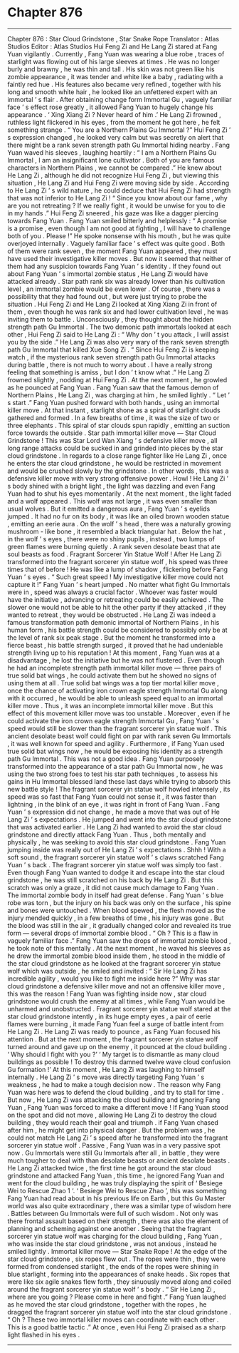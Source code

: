 
# Chapter 876


---

Chapter 876 : Star Cloud Grindstone , Star Snake Rope
Translator :
Atlas Studios
Editor :
Atlas Studios
Hui Feng Zi and He Lang Zi stared at Fang Yuan vigilantly .
Currently , Fang Yuan was wearing a blue robe , traces of starlight was flowing out of his large sleeves at times .
He was no longer burly and brawny , he was thin and tall .
His skin was not green like his zombie appearance , it was tender and white like a baby , radiating with a faintly red hue . His features also became very refined , together with his long and smooth white hair , he looked like an unfettered expert with an immortal ’ s flair .
After obtaining change form Immortal Gu , vaguely familiar face ’ s effect rose greatly , it allowed Fang Yuan to hugely change his appearance .
‘ Xing Xiang Zi ? Never heard of him .’ He Lang Zi frowned , ruthless light flickered in his eyes , from the moment he got here , he felt something strange .
“ You are a Northern Plains Gu Immortal ?” Hui Feng Zi ’ s expression changed , he looked very calm but was secretly on alert that there might be a rank seven strength path Gu Immortal hiding nearby .
Fang Yuan waved his sleeves , laughing heartily : “ I am a Northern Plains Gu Immortal , I am an insignificant lone cultivator . Both of you are famous characters in Northern Plains , we cannot be compared .”
He knew about He Lang Zi , although he did not recognize Hui Feng Zi , but viewing this situation , He Lang Zi and Hui Feng Zi were moving side by side . According to He Lang Zi ’ s wild nature , he could deduce that Hui Feng Zi had strength that was not inferior to He Lang Zi !
“ Since you know about our fame , why are you not retreating ? If we really fight , it would be unwise for you to die in my hands .” Hui Feng Zi sneered , his gaze was like a dagger piercing towards Fang Yuan .
Fang Yuan smiled bitterly and helplessly : “ A promise is a promise , even though I am not good at fighting , I will have to challenge both of you . Please !”
He spoke nonsense with his mouth , but he was quite overjoyed internally .
Vaguely familiar face ’ s effect was quite good .
Both of them were rank seven , the moment Fang Yuan appeared , they must have used their investigative killer moves .
But now it seemed that neither of them had any suspicion towards Fang Yuan ’ s identity .
If they found out about Fang Yuan ’ s immortal zombie status , He Lang Zi would have attacked already . Star path rank six was already lower than his cultivation level , an immortal zombie would be even lower .
Of course , there was a possibility that they had found out , but were just trying to probe the situation .
Hui Feng Zi and He Lang Zi looked at Xing Xiang Zi in front of them , even though he was rank six and had lower cultivation level , he was inviting them to battle . Unconsciously , they thought about the hidden strength path Gu Immortal .
The two demonic path immortals looked at each other , Hui Feng Zi said to He Lang Zi : “ Why don ’ t you attack , I will assist you by the side .”
He Lang Zi was also very wary of the rank seven strength path Gu Immortal that killed Xue Song Zi .
“ Since Hui Feng Zi is keeping watch , if the mysterious rank seven strength path Gu Immortal attacks during battle , there is not much to worry about . I have a really strong feeling that something is amiss , but I don ’ t know what .”
He Lang Zi frowned slightly , nodding at Hui Feng Zi .
At the next moment , he growled as he pounced at Fang Yuan .
Fang Yuan saw that the famous demon of Northern Plains , He Lang Zi , was charging at him , he smiled lightly .
“ Let ’ s start .” Fang Yuan pushed forward with both hands , using an immortal killer move .
At that instant , starlight shone as a spiral of starlight clouds gathered and formed . In a few breaths of time , it was the size of two or three elephants .
This spiral of star clouds spun rapidly , emitting an suction force towards the outside .
Star path immortal killer move — Star Cloud Grindstone !
This was Star Lord Wan Xiang ’ s defensive killer move , all long range attacks could be sucked in and grinded into pieces by the star cloud grindstone .
In regards to a close range fighter like He Lang Zi , once he enters the star cloud grindstone , he would be restricted in movement and would be crushed slowly by the grindstone .
In other words , this was a defensive killer move with very strong offensive power .
Howl !
He Lang Zi ’ s body shined with a bright light , the light was dazzling and even Fang Yuan had to shut his eyes momentarily .
At the next moment , the light faded and a wolf appeared .
This wolf was not large , it was even smaller than usual wolves . But it emitted a dangerous aura , Fang Yuan ’ s eyelids jumped .
It had no fur on its body , it was like an oiled brown wooden statue , emitting an eerie aura .
On the wolf ’ s head , there was a naturally growing mushroom - like bone , it resembled a black triangular hat .
Below the hat , in the wolf ’ s eyes , there were no shiny pupils , instead , two lumps of green flames were burning quietly .
A rank seven desolate beast that ate soul beasts as food .
Fragrant Sorcerer Yin Statue Wolf !
After He Lang Zi transformed into the fragrant sorcerer yin statue wolf , his speed was three times that of before ! He was like a lump of shadow , flickering before Fang Yuan ’ s eyes .
“ Such great speed ! My investigative killer move could not capture it !” Fang Yuan ’ s heart jumped .
No matter what fight Gu Immortals were in , speed was always a crucial factor .
Whoever was faster would have the initiative , advancing or retreating could be easily achieved .
The slower one would not be able to hit the other party if they attacked , if they wanted to retreat , they would be obstructed .
He Lang Zi was indeed a famous transformation path demonic immortal of Northern Plains , in his human form , his battle strength could be considered to possibly only be at the level of rank six peak stage .
But the moment he transformed into a fierce beast , his battle strength surged , it proved that he had undeniable strength living up to his reputation !
At this moment , Fang Yuan was at a disadvantage , he lost the initiative but he was not flustered .
Even though he had an incomplete strength path immortal killer move — three pairs of true solid bat wings , he could activate them but he showed no signs of using them at all .
True solid bat wings was a top tier mortal killer move , once the chance of activating iron crown eagle strength Immortal Gu along with it occurred , he would be able to unleash speed equal to an immortal killer move . Thus , it was an incomplete immortal killer move .
But this effect of this movement killer move was too unstable . Moreover , even if he could activate the iron crown eagle strength Immortal Gu , Fang Yuan ’ s speed would still be slower than the fragrant sorcerer yin statue wolf .
This ancient desolate beast wolf could fight on par with rank seven Gu Immortals , it was well known for speed and agility .
Furthermore , if Fang Yuan used true solid bat wings now , he would be exposing his identity as a strength path Gu Immortal .
This was not a good idea .
Fang Yuan purposely transformed into the appearance of a star path Gu Immortal now , he was using the two strong foes to test his star path techniques , to assess his gains in Hu Immortal blessed land these last days while trying to absorb this new battle style !
The fragrant sorcerer yin statue wolf howled intensely , its speed was so fast that Fang Yuan could not sense it , it was faster than lightning , in the blink of an eye , it was right in front of Fang Yuan .
Fang Yuan ’ s expression did not change , he made a move that was out of He Lang Zi ’ s expectations .
He jumped and went into the star cloud grindstone that was activated earlier .
He Lang Zi had wanted to avoid the star cloud grindstone and directly attack Fang Yuan . Thus , both mentally and physically , he was seeking to avoid this star cloud grindstone .
Fang Yuan jumping inside was really out of He Lang Zi ’ s expectations .
Shhh !
With a soft sound , the fragrant sorcerer yin statue wolf ’ s claws scratched Fang Yuan ’ s back .
The fragrant sorcerer yin statue wolf was simply too fast . Even though Fang Yuan wanted to dodge it and escape into the star cloud grindstone , he was still scratched on his back by He Lang Zi .
But this scratch was only a graze , it did not cause much damage to Fang Yuan .
The immortal zombie body in itself had great defense .
Fang Yuan ’ s blue robe was torn , but the injury on his back was only on the surface , his spine and bones were untouched . When blood spewed , the flesh moved as the injury mended quickly , in a few breaths of time , his injury was gone .
But the blood was still in the air , it gradually changed color and revealed its true form — several drops of immortal zombie blood .
“ Oh ? This is a flaw in vaguely familiar face .” Fang Yuan saw the drops of immortal zombie blood , he took note of this mentally .
At the next moment , he waved his sleeves as he drew the immortal zombie blood inside them , he stood in the middle of the star cloud grindstone as he looked at the fragrant sorcerer yin statue wolf which was outside , he smiled and invited : “ Sir He Lang Zi has incredible agility , would you like to fight me inside here ?”
Why was star cloud grindstone a defensive killer move and not an offensive killer move , this was the reason !
Fang Yuan was fighting inside now , star cloud grindstone would crush the enemy at all times , while Fang Yuan would be unharmed and unobstructed .
Fragrant sorcerer yin statue wolf stared at the star cloud grindstone intently , in its huge empty eyes , a pair of eerie flames were burning , it made Fang Yuan feel a surge of battle intent from He Lang Zi .
He Lang Zi was ready to pounce , as Fang Yuan focused his attention .
But at the next moment , the fragrant sorcerer yin statue wolf turned around and gave up on the enemy , it pounced at the cloud building .
‘ Why should I fight with you ?’
‘ My target is to dismantle as many cloud buildings as possible ! To destroy this damned twelve wave cloud confusion Gu formation !’
At this moment , He Lang Zi was laughing to himself internally .
He Lang Zi ’ s move was directly targeting Fang Yuan ’ s weakness , he had to make a tough decision now .
The reason why Fang Yuan was here was to defend the cloud building , and try to stall for time .
But now , He Lang Zi was attacking the cloud building and ignoring Fang Yuan , Fang Yuan was forced to make a different move !
If Fang Yuan stood on the spot and did not move , allowing He Lang Zi to destroy the cloud building , they would reach their goal and triumph . if Fang Yuan chased after him , he might get into physical danger . But the problem was , he could not match He Lang Zi ’ s speed after he transformed into the fragrant sorcerer yin statue wolf .
Passive , Fang Yuan was in a very passive spot now .
Gu Immortals were still Gu Immortals after all , in battle , they were much tougher to deal with than desolate beasts or ancient desolate beasts .
He Lang Zi attacked twice , the first time he got around the star cloud grindstone and attacked Fang Yuan , this time , he ignored Fang Yuan and went for the cloud building , he was truly displaying the spirit of ‘ Besiege Wei to Rescue Zhao
1
‘.
‘ Besiege Wei to Rescue Zhao ’, this was something Fang Yuan had read about in his previous life on Earth , but this Gu Master world was also quite extraordinary , there was a similar type of wisdom here .
Battles between Gu Immortals were full of such wisdom . Not only was there frontal assault based on their strength , there was also the element of planning and scheming against one another .
Seeing that the fragrant sorcerer yin statue wolf was charging for the cloud building , Fang Yuan , who was inside the star cloud grindstone , was not anxious , instead he smiled lightly .
Immortal killer move — Star Snake Rope !
At the edge of the star cloud grindstone , six ropes flew out . The ropes were thin , they were formed from condensed starlight , the ends of the ropes were shining in blue starlight , forming into the appearances of snake heads .
Six ropes that were like six agile snakes flew forth , they sinuously moved along and coiled around the fragrant sorcerer yin statue wolf ’ s body .
“ Sir He Lang Zi , where are you going ? Please come in here and fight .” Fang Yuan laughed as he moved the star cloud grindstone , together with the ropes , he dragged the fragrant sorcerer yin statue wolf into the star cloud grindstone .
“ Oh ? These two immortal killer moves can coordinate with each other . This is a good battle tactic .” At once , even Hui Feng Zi praised as a sharp light flashed in his eyes .

---

